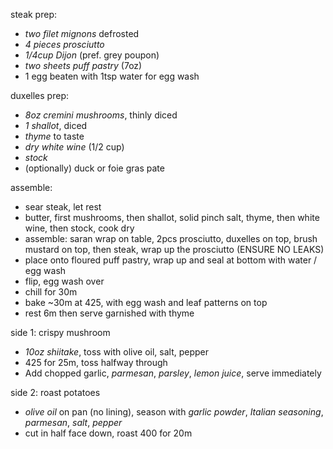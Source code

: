 steak prep:
- *two filet mignons* defrosted
- *4 pieces prosciutto*
- *1/4cup Dijon* (pref. grey poupon)
- *two sheets puff pastry* (7oz)
- 1 egg beaten with 1tsp water for egg wash

duxelles prep:
- *8oz cremini mushrooms*, thinly diced
- *1 shallot*, diced
- *thyme* to taste
- *dry white wine* (1/2 cup)
- *stock*
- (optionally) duck or foie gras pate

assemble:
- sear steak, let rest
- butter, first mushrooms, then shallot, solid pinch salt, thyme, then white wine, then stock, cook dry
- assemble: saran wrap on table, 2pcs prosciutto, duxelles on top, brush mustard on top, then steak, wrap up the prosciutto (ENSURE NO LEAKS)
- place onto floured puff pastry, wrap up and seal at bottom with water / egg wash
- flip, egg wash over
- chill for 30m
- bake ~30m at 425, with egg wash and leaf patterns on top
- rest 6m then serve garnished with thyme

side 1: crispy mushroom
- *10oz shiitake*, toss with olive oil, salt, pepper
- 425 for 25m, toss halfway through
- Add chopped garlic, *parmesan*, *parsley*, *lemon juice*, serve immediately

side 2: roast potatoes
- *olive oil* on pan (no lining), season with *garlic powder*, *Italian seasoning*, *parmesan*, *salt*, *pepper*
- cut in half face down, roast 400 for 20m